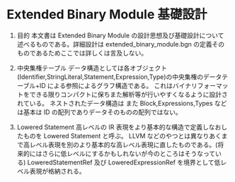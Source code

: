 # Extended Binary Module 基礎設計

1. 目的
   本文書は Extended Binary Module の設計思想及び基礎設計について述べるものである。詳細設計は extended_binary_module.bgn の定義そのものであるためここでは詳しくは言及しない。

2. 中央集権テーブル
   データ構造としては各オブジェクト(Identifier,StringLiteral,Statement,Expression,Type)の中央集権のデータテーブル+ID による参照によるグラフ構造である。
   これはバイナリフォーマットをできる限りコンパクトに保ちまた解析等が行いやすくなるように設計されている。
   ネストされたデータ構造は
   また Block,Expressions,Types などは基本は ID の配列でありデータそのものの配列ではない。

3. Lowered Statement
   高レベルの IR 表現をより基本的な構造で定義しなおしたものを Lowered Statement と呼ぶ。
   LLVM などのやつとは異なりあくまで高レベル表現を別のより基本的な高レベル表現に直したものである。(将来的にはさらに低レベルにするかもしれないが今のところはそうなっている)
   LoweredStatementRef 及び LoweredExpressionRef を境界として低レベル表現が格納される。
